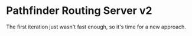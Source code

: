 # Pathfinder Routing Server v2

The first iteration just wasn't fast enough, so it's time for a new approach.
